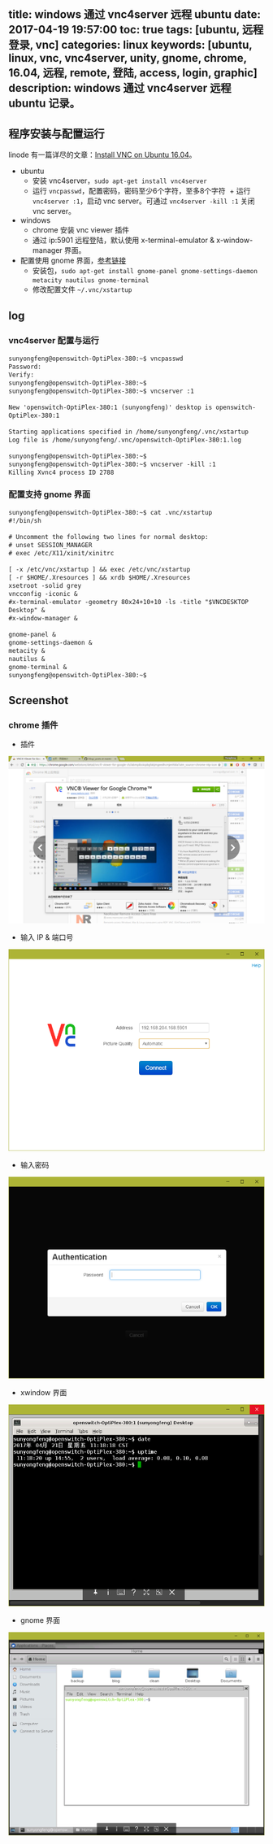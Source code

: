 title: windows 通过 vnc4server 远程 ubuntu
date: 2017-04-19 19:57:00
toc: true
tags: [ubuntu, 远程登录, vnc]
categories: linux
keywords: [ubuntu, linux, vnc, vnc4server, unity, gnome, chrome, 16.04, 远程, remote, 登陆, access, login, graphic]
description: windows 通过 vnc4server 远程 ubuntu 记录。
---

## 程序安装与配置运行

linode 有一篇详尽的文章：[Install VNC on Ubuntu 16.04](https://www.linode.com/docs/applications/remote-desktop/install-vnc-on-ubuntu-16-04)。

* ubuntu
  + 安装 vnc4server，`sudo apt-get install vnc4server`
  + 运行 `vncpasswd`，配置密码，密码至少6个字符，至多8个字符
  + 运行 `vnc4server :1`，启动 vnc server。可通过 `vnc4server -kill :1` 关闭 vnc server。
* windows
  + chrome 安装 vnc viewer 插件
  + 通过 ip:5901 远程登陆，默认使用 x-terminal-emulator & x-window-manager 界面。
* 配置使用 gnome 界面，[参考链接](https://askubuntu.com/questions/518041/unity-doesnt-work-on-vnc-server-under-14-04-lts)
  + 安装包，`sudo apt-get install gnome-panel gnome-settings-daemon metacity nautilus gnome-terminal`
  + 修改配置文件 `~/.vnc/xstartup`

## log
### vnc4server 配置与运行

```
sunyongfeng@openswitch-OptiPlex-380:~$ vncpasswd 
Password:
Verify:
sunyongfeng@openswitch-OptiPlex-380:~$ 
sunyongfeng@openswitch-OptiPlex-380:~$ vncserver :1

New 'openswitch-OptiPlex-380:1 (sunyongfeng)' desktop is openswitch-OptiPlex-380:1

Starting applications specified in /home/sunyongfeng/.vnc/xstartup
Log file is /home/sunyongfeng/.vnc/openswitch-OptiPlex-380:1.log

sunyongfeng@openswitch-OptiPlex-380:~$ 
sunyongfeng@openswitch-OptiPlex-380:~$ vncserver -kill :1
Killing Xvnc4 process ID 2788
```

### 配置支持 gnome 界面

```
sunyongfeng@openswitch-OptiPlex-380:~$ cat .vnc/xstartup 
#!/bin/sh

# Uncomment the following two lines for normal desktop:
# unset SESSION_MANAGER
# exec /etc/X11/xinit/xinitrc

[ -x /etc/vnc/xstartup ] && exec /etc/vnc/xstartup
[ -r $HOME/.Xresources ] && xrdb $HOME/.Xresources
xsetroot -solid grey
vncconfig -iconic &
#x-terminal-emulator -geometry 80x24+10+10 -ls -title "$VNCDESKTOP Desktop" &
#x-window-manager &

gnome-panel &
gnome-settings-daemon &
metacity &
nautilus &
gnome-terminal &
sunyongfeng@openswitch-OptiPlex-380:~$ 
```

## Screenshot
### chrome 插件

* 插件

![chrome-plugin VNC viewer](/images/linux/vnc/chrome-plugin-vncViewer.png)

* 输入 IP & 端口号

![access](/images/linux/vnc/vncViewer_access.png)

* 输入密码

![auth](/images/linux/vnc/vncViewer_access_authentication.png)

* xwindow 界面

![xwindow](/images/linux/vnc/vnc4server_xwindow.png)

* gnome 界面

![gnome](/images/linux/vnc/vnc4server_gnome.png)
